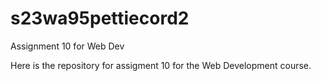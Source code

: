 # s23wa95pettiecord2
Assignment 10 for Web Dev


Here is the repository for assigment 10 for the Web Development course.
